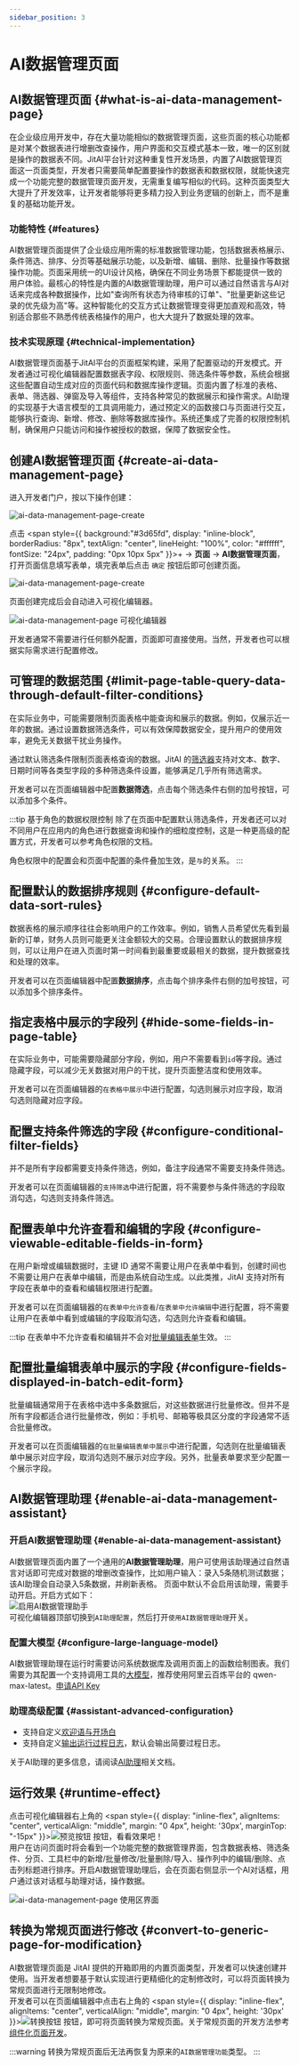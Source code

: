 ```yaml
---
sidebar_position: 3
---
```


# AI数据管理页面

## AI数据管理页面 {#what-is-ai-data-management-page}

在企业级应用开发中，存在大量功能相似的数据管理页面，这些页面的核心功能都是对某个数据表进行增删改查操作，用户界面和交互模式基本一致，唯一的区别就是操作的数据表不同。JitAI平台针对这种重复性开发场景，内置了AI数据管理页面这一页面类型，开发者只需要简单配置要操作的数据表和数据权限，就能快速完成一个功能完整的数据管理页面开发，无需重复编写相似的代码。这种页面类型大大提升了开发效率，让开发者能够将更多精力投入到业务逻辑的创新上，而不是重复的基础功能开发。

### 功能特性 {#features}

AI数据管理页面提供了企业级应用所需的标准数据管理功能，包括数据表格展示、条件筛选、排序、分页等基础展示功能，以及新增、编辑、删除、批量操作等数据操作功能。页面采用统一的UI设计风格，确保在不同业务场景下都能提供一致的用户体验。最核心的特性是内置的AI数据管理助理，用户可以通过自然语言与AI对话来完成各种数据操作，比如"查询所有状态为待审核的订单"、"批量更新这些记录的优先级为高"等。这种智能化的交互方式让数据管理变得更加直观和高效，特别适合那些不熟悉传统表格操作的用户，也大大提升了数据处理的效率。

### 技术实现原理 {#technical-implementation}

AI数据管理页面基于JitAI平台的页面框架构建，采用了配置驱动的开发模式。开发者通过可视化编辑器配置数据表字段、权限规则、筛选条件等参数，系统会根据这些配置自动生成对应的页面代码和数据库操作逻辑。页面内置了标准的表格、 表单、筛选器、弹窗及导入等组件，支持各种常见的数据展示和操作需求。AI助理的实现基于大语言模型的工具调用能力，通过预定义的函数接口与页面进行交互，能够执行查询、新增、修改、删除等数据库操作。系统还集成了完善的权限控制机制，确保用户只能访问和操作被授权的数据，保障了数据安全性。

## 创建AI数据管理页面 {#create-ai-data-management-page}
进入开发者门户，按以下操作创建：

![ai-data-management-page-create](./imgs/create-page.png)

点击 <span style={{ background:"#3d65fd", display: "inline-block", borderRadius: "8px", textAlign: "center", lineHeight: "100%", color: "#ffffff", fontSize: "24px", padding: "0px 10px 5px" }}>+</span>  → **页面** → **AI数据管理页面**，打开页面信息填写表单，填完表单后点击 `确定` 按钮后即可创建页面。

![ai-data-management-page-create](./imgs/create-page-form.png)

页面创建完成后会自动进入可视化编辑器。

![ai-data-management-page 可视化编辑器](./imgs/ai-data-management-page-visual-editor.png)

开发者通常不需要进行任何额外配置，页面即可直接使用。当然，开发者也可以根据实际需求进行配置修改。

## 可管理的数据范围 {#limit-page-table-query-data-through-default-filter-conditions}
在实际业务中，可能需要限制页面表格中能查询和展示的数据。例如，仅展示近一年的数据。通过设置数据筛选条件，可以有效保障数据安全，提升用户的使用效率，避免无关数据干扰业务操作。

通过默认筛选条件限制页面表格查询的数据。JitAI 的[筛选器](/docs/devguide/using-functional-components-in-pages/filter-components)支持对文本、数字、日期时间等各类型字段的多种筛选条件设置，能够满足几乎所有筛选需求。

开发者可以在页面编辑器中配置**数据筛选**，点击每个筛选条件右侧的加号按钮，可以添加多个条件。

:::tip 基于角色的数据权限控制
除了在页面中配置默认筛选条件，开发者还可以对不同用户在应用内的角色进行数据查询和操作的细粒度控制，这是一种更高级的配置方式，开发者可以参考角色权限的文档。

角色权限中的配置会和页面中配置的条件叠加生效，是`与`的关系。
:::

## 配置默认的数据排序规则 {#configure-default-data-sort-rules}
数据表格的展示顺序往往会影响用户的工作效率。例如，销售人员希望优先看到最新的订单，财务人员则可能更关注金额较大的交易。合理设置默认的数据排序规则，可以让用户在进入页面时第一时间看到最重要或最相关的数据，提升数据查找和处理的效率。

开发者可以在页面编辑器中配置**数据排序**，点击每个排序条件右侧的加号按钮，可以添加多个排序条件。

## 指定表格中展示的字段列 {#hide-some-fields-in-page-table}
在实际业务中，可能需要隐藏部分字段，例如，用户不需要看到`id`等字段。通过隐藏字段，可以减少无关数据对用户的干扰，提升页面整洁度和使用效率。

开发者可以在页面编辑器的`在表格中展示`中进行配置，勾选则展示对应字段，取消勾选则隐藏对应字段。

## 配置支持条件筛选的字段 {#configure-conditional-filter-fields}
并不是所有字段都需要支持条件筛选，例如，备注字段通常不需要支持条件筛选。

开发者可以在页面编辑器的`支持筛选`中进行配置，将不需要参与条件筛选的字段取消勾选，勾选则支持条件筛选。

## 配置表单中允许查看和编辑的字段 {#configure-viewable-editable-fields-in-form}
在用户新增或编辑数据时，主键 ID 通常不需要让用户在表单中看到，创建时间也不需要让用户在表单中编辑，而是由系统自动生成。以此类推，JitAI 支持对所有字段在表单中的查看和编辑权限进行配置。

开发者可以在页面编辑器的`在表单中允许查看`/`在表单中允许编辑`中进行配置，将不需要让用户在表单中看到或编辑的字段取消勾选，勾选则允许查看和编辑。

:::tip
在表单中不允许查看和编辑并不会对[批量编辑表单](#configure-fields-displayed-in-batch-edit-form)生效。
:::

## 配置批量编辑表单中展示的字段 {#configure-fields-displayed-in-batch-edit-form}
批量编辑通常用于在表格中选中多条数据后，对这些数据进行批量修改。但并不是所有字段都适合进行批量修改，例如：手机号、邮箱等极具区分度的字段通常不适合批量修改。

开发者可以在页面编辑器的`在批量编辑表单中展示`中进行配置，勾选则在批量编辑表单中展示对应字段，取消勾选则不展示对应字段。另外，批量表单要求至少配置一个展示字段。

## AI数据管理助理 {#enable-ai-data-management-assistant}

### 开启AI数据管理助理 {#enable-ai-data-management-assistant}
AI数据管理页面内置了一个通用的**AI数据管理助理**，用户可使用该助理通过自然语言对话即可完成对数据的增删改查操作，比如用户输入：录入5条随机测试数据；该AI助理会自动录入5条数据，并刷新表格。
页面中默认不会启用该助理，需要手动开启。开启方式如下：<br/>
![启用AI数据管理助手](./imgs/enable-ai-data-management-assistant.png)<br/>
可视化编辑器顶部切换到`AI助理配置`，然后打开`使用AI数据管理助理`开关。

### 配置大模型 {#configure-large-language-model}
AI数据管理助理在运行时需要访问系统数据库及调用页面上的函数绘制图表。我们需要为其配置一个支持调用工具的[大模型](/docs/devguide/ai-llm/create-ai-llm)，推荐使用阿里云百炼平台的 qwen-max-latest。[申请API Key](https://bailian.console.aliyun.com/?tab=model#/api-key)

### 助理高级配置 {#assistant-advanced-configuration}
- 支持自定义[欢迎语与开场白](/docs/devguide/ai-assistant/welcome-message-and-opening)
- 支持自定义[输出运行过程日志](/docs/devguide/ai-assistant/ai-assistant-input-output#message-output)，默认会输出简要过程日志。


关于AI助理的更多信息，请阅读[AI助理](/docs/devguide/ai-assistant/create-ai-assistant)相关文档。

## 运行效果 {#runtime-effect}

点击可视化编辑器右上角的 <span style={{ display: "inline-flex", alignItems: "center", verticalAlign: "middle", margin: "0 4px", height: '30px', marginTop: "-15px" }}>![预览按钮](./imgs/view-icon.png)</span> 按钮，看看效果吧！<br/>
用户在访问页面时将会看到一个功能完整的数据管理界面，包含数据表格、筛选条件、分页、工具栏中的新增/批量修改/批量删除/导入、操作列中的编辑/删除、点击列标题进行排序。开启AI数据管理助理后，会在页面右侧显示一个AI对话框，用户通过该对话框与助理对话，操作数据。

![ai-data-management-page 使用区界面](./imgs/ai-data-management-page-usage-area-interface.png)

## 转换为常规页面进行修改 {#convert-to-generic-page-for-modification}
AI数据管理页面是 JitAI 提供的开箱即用的内置页面类型，开发者可以快速创建并使用。当开发者想要基于默认实现进行更精细化的定制修改时，可以将页面转换为常规页面进行无限制地修改。<br/>
开发者可以在页面编辑器中点击右上角的 <span style={{ display: "inline-flex", alignItems: "center", verticalAlign: "middle", margin: "0 4px", height: '30px' }}>![转换按钮](./imgs/trans-type.png)</span> 按钮，即可将页面转换为常规页面。关于常规页面的开发方法参考[组件化页面开发](/docs/devguide/shell-and-page/generic-page)。

:::warning
转换为常规页面后无法再恢复为原来的`AI数据管理功能`类型。
:::
